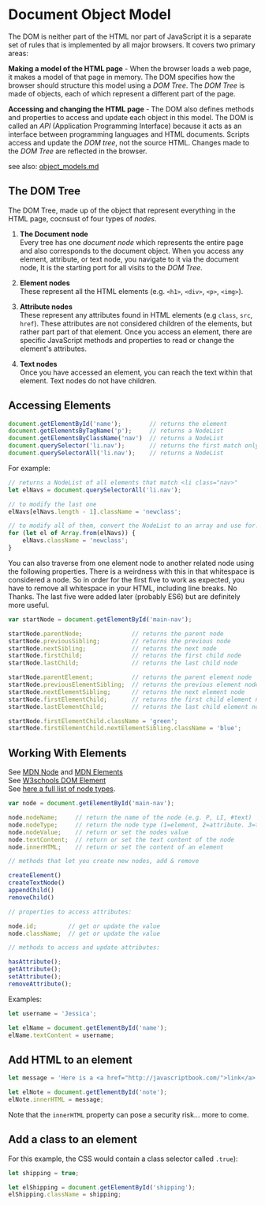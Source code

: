 # Document Object Model


The DOM is neither part of the HTML nor part of JavaScript it is a separate set of rules that is implemented by all major browsers. It covers two primary areas:

**Making a model of the HTML page** - When the browser loads a web page, it makes a model of that page in memory. The DOM specifies how the browser should structure this model using a *DOM Tree*. The *DOM Tree* is made of objects, each of which represent a different part of the page.

**Accessing and changing the HTML page** - The DOM also defines methods and properties to access and update each object in this model. The DOM is called an *API* (Application Programming Interface) because it acts as an interface between programming languages and HTML documents. Scripts access and update the *DOM tree*, not the source HTML. Changes made to the *DOM Tree* are reflected in the browser.

see also: [object_models.md](object_models.md)


## The DOM Tree

The DOM Tree, made up of the object that represent everything in the HTML page, cocnsust of four types of *nodes*.

1. **The Document node**  
Every tree has one *document node* which represents the entire page and also corresponds to the document object. When you access any element, attribute, or text node, you navigate to it via the document node, It is the starting port for all visits to the *DOM Tree*.

2. **Element nodes**  
These represent all the HTML elements (e.g. `<h1>`, `<div>`, `<p>`, `<img>`).

3. **Attribute nodes**  
These represent any attributes found in HTML elements (e.g `class`, `src`, `href`). These attributes are not considered children of the elements, but rather part part of that element. Once you access an element, there are specific JavaScript methods and properties to read or change the element's attributes.

4. **Text nodes**  
Once you have accessed an element, you can reach the text within that element. Text nodes do not have children.


## Accessing Elements

```javascript
document.getElementById('name');        // returns the element
document.getElementsByTagName('p');     // returns a NodeList
document.getElementsByClassName('nav')  // returns a NodeList
document.querySelector('li.nav');       // returns the first match only
document.querySelectorAll('li.nav');    // returns a NodeList
```

For example:
```javascript
// returns a NodeList of all elements that match <li class="nav>"
let elNavs = document.querySelectorAll('li.nav');

// to modify the last one
elNavs[elNavs.length - 1].className = 'newclass';

// to modify all of them, convert the NodeList to an array and use for...in
for (let el of Array.from(elNavs)) {
    elNavs.className = 'newclass';
}
```

You can also traverse from one element node to another related node using the following properties. There is a weirdness with this in that whitespace is considered a node. So in order for the first five to work as expected, you have to remove all whitespace in your HTML, including line breaks. No Thanks. The last five were added later (probably ES6) but are definitely more useful.

```javascript
var startNode = document.getElementById('main-nav');

startNode.parentNode;              // returns the parent node
startNode.previousSibling;         // returns the previous node
startNode.nextSibling;             // returns the next node
startNode.firstChild;              // returns the first child node
startNode.lastChild;               // returns the last child node

startNode.parentElement;           // returns the parent element node
startNode.previousElementSibling;  // returns the previous element node
startNode.nextElementSibling;      // returns the next element node
startNode.firstElementChild;       // returns the first child element node
startNode.lastElementChild;        // returns the last child element node

startNode.firstElementChild.className = 'green';
startNode.firstElementChild.nextElementSibling.className = 'blue';
```

## Working With Elements

See [MDN Node](https://developer.mozilla.org/en-US/docs/Web/API/Node) and [MDN Elements](https://developer.mozilla.org/en-US/docs/Web/API/Element)  
See [W3schools DOM Element](https://www.w3schools.com/jsref/dom_obj_all.asp)  
See [here a full list of node types](https://developer.mozilla.org/en-US/docs/Web/API/Node).  

```javascript
var node = document.getElementById('main-nav');

node.nodeName;     // return the name of the node (e.g. P, LI, #text)
node.nodeType;     // return the node type (1=element, 2=attribute. 3=text)
node.nodeValue;    // return or set the nodes value
node.textContent;  // return or set the text content of the node
node.innerHTML;    // return or set the content of an element

// methods that let you create new nodes, add & remove

createElement()
createTextNode()
appendChild()
removeChild()

// properties to access attributes:

node.id;         // get or update the value
node.className;  // get or update the value

// methods to access and update attributes:

hasAttribute();
getAttribute();
setAttribute();
removeAttribute();
```






Examples:

```javascript
let username = 'Jessica';

let elName = document.getElementById('name');
elName.textContent = username;
```


## Add HTML to an element

```javascript
let message = 'Here is a <a href="http://javascriptbook.com/">link</a>';

let elNote = document.getElementById('note');
elNote.innerHTML = message;
```
Note that the `innerHTML` property can pose a security risk... more to come.


## Add a class to an element

For this example, the CSS would contain a class selector called `.true`):

```javascript
let shipping = true;

let elShipping = document.getElementById('shipping');
elShipping.className = shipping;
```
